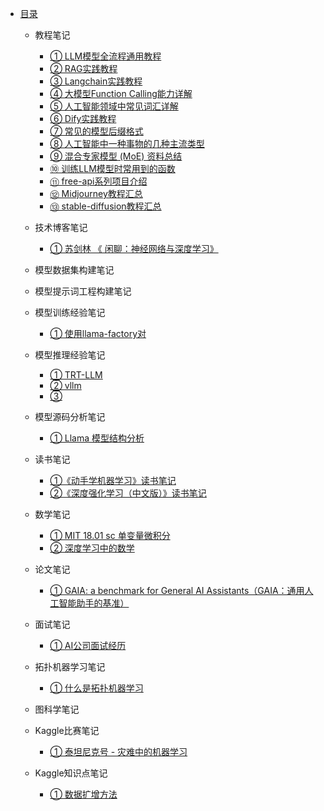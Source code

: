 * [目录](README.md)
  * 教程笔记
    * [① LLM模型全流程通用教程](教程笔记/ch01.md)
    * [② RAG实践教程](教程笔记/ch02.md)
    * [③ Langchain实践教程](教程笔记/ch03.md)
    * [④ 大模型Function Calling能力详解](教程笔记/ch04.md)
    * [⑤ 人工智能领域中常见词汇详解](教程笔记/ch05.md)
    * [⑥ Dify实践教程](教程笔记/ch06.md)
    * [⑦ 常见的模型后缀格式](教程笔记/ch07.md)
    * [⑧ 人工智能中一种事物的几种主流类型](教程笔记/ch08.md)
    * [⑨ 混合专家模型 (MoE) 资料总结](教程笔记/ch09.md)
    * [⑩ 训练LLM模型时常用到的函数](教程笔记/ch10.md)
    * [⑪ free-api系列项目介绍](教程笔记/ch11.md)
    * [⑫ Midjourney教程汇总](教程笔记/ch12.md)
    * [⑬ stable-diffusion教程汇总](教程笔记/ch13.md)
  * 技术博客笔记
    * [① 苏剑林 《 闲聊：神经网络与深度学习》](技术博客笔记/ch01.md)
  
  * 模型数据集构建笔记

  * 模型提示词工程构建笔记
  
  * 模型训练经验笔记
    * [① 使用llama-factory对](模型训练经验笔记/ch01.md)
  * 模型推理经验笔记
    * [① TRT-LLM](模型推理经验笔记/ch01.md)
    * [② vllm](模型推理经验笔记/ch02.md)
    * [③ ](模型推理经验笔记/ch03.md)
    
  * 模型源码分析笔记
    * [① Llama 模型结构分析](模型源码分析笔记/ch01.md)
  * 读书笔记
    * [①《动手学机器学习》读书笔记](读书笔记/ch01.md)
    * [②《深度强化学习（中文版）》读书笔记](读书笔记/ch02.md)
  * 数学笔记
    * [① MIT 18.01 sc  单变量微积分](数学笔记/ch01.md)
    * [② 深度学习中的数学](数学笔记/ch02.md)
  * 论文笔记
    * [① GAIA: a benchmark for General AI Assistants（GAIA：通用人工智能助手的基准） ](论文笔记/ch01.md)
  * 面试笔记
    * [① AI公司面试经历](面试笔记/ch01.md)
  * 拓扑机器学习笔记
    * [① 什么是拓扑机器学习](拓扑机器学习笔记/ch01.md)
  * 图科学笔记

  * Kaggle比赛笔记
    * [① 泰坦尼克号 - 灾难中的机器学习](Kaggle比赛笔记/ch01.md)
  * Kaggle知识点笔记
    * [① 数据扩增方法](Kaggle知识点笔记/ch01.md)